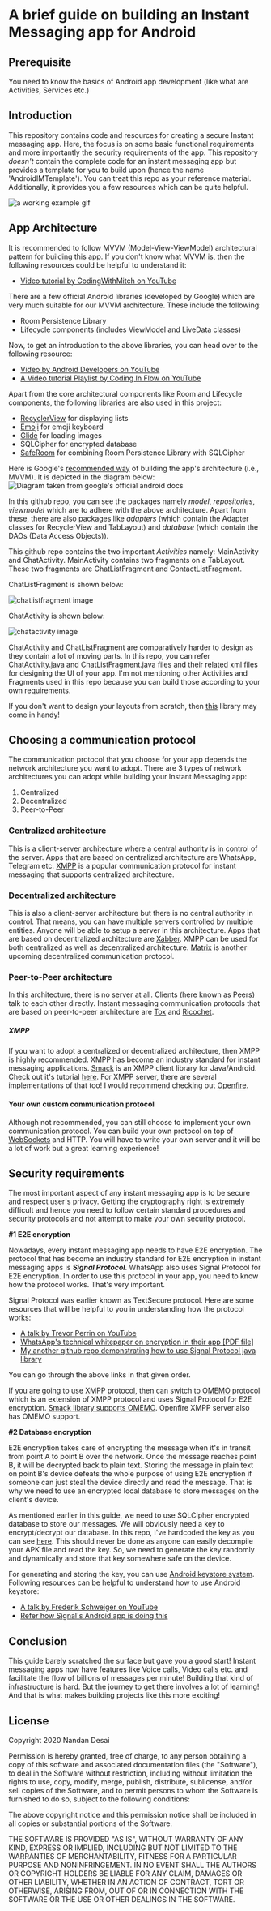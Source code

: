 
# A brief guide on building an Instant Messaging app for Android

## Prerequisite
You need to know the basics of Android app development (like what are Activities, Services etc.)

## Introduction

This repository contains code and resources for creating a secure Instant messaging app. Here, the focus is on some basic functional requirements and more importantly the security requirements of the app. This repository *doesn't* contain the complete code for an instant messaging app but provides a template for you to build upon (hence the name 'AndroidIMTemplate'). You can treat this repo as your reference material. Additionally, it provides you a few resources which can be quite helpful.

![a working example gif](https://raw.githubusercontent.com/NandanDesai/res/master/androidIMTemplate_working.gif)

## App Architecture
It is recommended to follow MVVM (Model-View-ViewModel) architectural pattern for building this app. If you don't know what MVVM is, then the following resources could be helpful to understand it:

 - [Video tutorial by CodingWithMitch on YouTube](https://www.youtube.com/watch?v=ijXjCtCXcN4)

There are a few official Android libraries (developed by Google) which are very much suitable for our MVVM architecture. These include the following:

 - Room Persistence Library
 - Lifecycle components (includes ViewModel and LiveData classes)

Now, to get an introduction to the above libraries, you can head over to the following resource:

 - [Video by Android Developers on YouTube](https://www.youtube.com/watch?v=7p22cSzniBM)
 - [A Video tutorial Playlist by Coding In Flow on YouTube](https://www.youtube.com/watch?v=ARpn-1FPNE4&list=PLrnPJCHvNZuDihTpkRs6SpZhqgBqPU118)

Apart from the core architectural components like Room and Lifecycle components, the following libraries are also used in this project:

 - [RecyclerView](https://developer.android.com/jetpack/androidx/releases/recyclerview) for displaying lists
 - [Emoji](https://github.com/vanniktech/Emoji) for emoji keyboard
 - [Glide](https://github.com/bumptech/glide) for loading images
 - SQLCipher for encrypted database
 - [SafeRoom](https://github.com/commonsguy/cwac-saferoom) for combining Room Persistence Library with SQLCipher

Here is Google's [recommended way](https://developer.android.com/jetpack/docs/guide#recommended-app-arch) of building the app's architecture (i.e., MVVM). It is depicted in the diagram below: 
![Diagram taken from google's official android docs](https://developer.android.com/topic/libraries/architecture/images/final-architecture.png)

In this github repo, you can see the packages namely *model*, *repositories*, *viewmodel* which are to adhere with the above architecture. Apart from these, there are also packages like *adapters* (which contain the Adapter classes for RecyclerView and TabLayout) and *database* (which contain the DAOs (Data Access Objects)).

This github repo contains the two important *Activities* namely:
MainActivity and ChatActivity. MainActivity contains two fragments on a TabLayout. These two fragments are ChatListFragment and ContactListFragment.

ChatListFragment is shown below:

![chatlistfragment image](https://raw.githubusercontent.com/NandanDesai/res/master/chatlistactivity.png) 

ChatActivity is shown below:

![chatactivity image](https://raw.githubusercontent.com/NandanDesai/res/master/chatactivity.png)

ChatActivity and ChatListFragment are comparatively harder to design as they contain a lot of moving parts. In this repo, you can refer ChatActivity.java and ChatListFragment.java files and their related xml files for designing the UI of your app. I'm not mentioning other Activities and Fragments used in this repo because you can build those according to your own requirements. 

If you don't want to design your layouts from scratch, then [this](https://github.com/jpush/aurora-imui) library may come in handy!

## Choosing a communication protocol
The communication protocol that you choose for your app depends the network architecture you want to adopt. There are 3 types of network architectures you can adopt while building your Instant Messaging app:

 1. Centralized
 2. Decentralized
 3. Peer-to-Peer


### Centralized architecture
This is a client-server architecture where a central authority is in control of the server. Apps that are based on centralized architecture are WhatsApp, Telegram etc. [XMPP](https://xmpp.org/about/) is a popular communication protocol for instant messaging that supports centralized architecture.

### Decentralized architecture
This is also a client-server architecture but there is no central authority in control. That means, you can have multiple servers controlled by multiple entities. Anyone will be able to setup a server in this architecture. Apps that are based on decentralized architecture are [Xabber](https://www.xabber.com/). 
XMPP can be used for both centralized as well as decentralized architecture. [Matrix](https://www.matrix.org/) is another upcoming decentralized communication protocol.

### Peer-to-Peer architecture
In this architecture, there is no server at all. Clients (here known as Peers) talk to each other directly. Instant messaging communication protocols that are based on peer-to-peer architecture are [Tox](https://tox.chat/) and [Ricochet](https://ricochet.im/).

##### XMPP
If you want to adopt a centralized or decentralized architecture, then XMPP is highly recommended. XMPP has become an industry standard for instant messaging applications. [Smack](https://github.com/igniterealtime/Smack) is an XMPP client library for Java/Android. Check out it's tutorial [here](https://www.baeldung.com/xmpp-smack-chat-client). For XMPP server, there are several implementations of that too! I would recommend checking out [Openfire](https://www.igniterealtime.org/projects/openfire/).

#### Your own custom communication protocol
Although not recommended, you can still choose to implement your own communication protocol. You can build your own protocol on top of [WebSockets](https://blog.teamtreehouse.com/an-introduction-to-websockets) and HTTP. You will have to write your own server and it will be a lot of work but a great learning experience!

## Security requirements

The most important aspect of any instant messaging app is to be secure and respect user's privacy. Getting the cryptography right is extremely difficult and hence you need to follow certain standard procedures and security protocols and not attempt to make your own security protocol.

**#1 E2E encryption**

Nowadays, every instant messaging app needs to have E2E encryption. The protocol that has become an industry standard for E2E encryption in instant messaging apps is ***Signal Protocol***. WhatsApp also uses Signal Protocol for E2E encryption. In order to use this protocol in your app, you need to know how the protocol works. That's very important. 

Signal Protocol was earlier known as TextSecure protocol. Here are some resources that will be helpful to you in understanding how the protocol works:

 - [A talk by Trevor Perrin on YouTube](https://www.youtube.com/watch?v=7WnwSovjYMs)
 - [WhatsApp's technical whitepaper on encryption in their app \[PDF file\]](https://scontent.whatsapp.net/v/t61/68135620_760356657751682_6212997528851833559_n.pdf/WhatsApp-Security-Whitepaper.pdf?_nc_ohc=R4GTDoDjej4AX_kHCH8&_nc_ht=scontent.whatsapp.net&oh=41a89dbef489984653d26b9f1f4ca966&oe=5E2B56A5)
 - [My another github repo demonstrating how to use Signal Protocol java library](https://github.com/NandanDesai/DemoSignal)

You can go through the above links in that given order. 

If you are going to use XMPP protocol, then can switch to [OMEMO](https://en.wikipedia.org/wiki/OMEMO) protocol which is an extension of XMPP protocol and uses Signal Protocol for E2E encryption. [Smack library supports OMEMO](https://github.com/igniterealtime/Smack/blob/master/documentation/extensions/omemo.md).  Openfire XMPP server also has OMEMO support.

**#2 Database encryption**

E2E encryption takes care of encrypting the message when it's in transit from point A to point B over the network. Once the message reaches point B, it will be decrypted back to plain text. Storing the message in plain text on point B's device defeats the whole purpose of using E2E encryption if someone can just steal the device directly and read the message. That is why we need to use an encrypted local database to store messages on the client's device. 

As mentioned earlier in this guide, we need to use SQLCipher encrypted database to store our messages. We will obviously need a key to encrypt/decrypt our database. In this repo, I've hardcoded the key as you can see [here](https://github.com/NandanDesai/AndroidIMTemplate/blob/1e2a7f7ed9b21de453142182a4d32c31842c93b2/app/src/main/java/io/github/nandandesai/android_im_template/database/AndroidIMTemplateDatabase.java#L33). This should never be done as anyone can easily decompile your APK file and read the key. So, we need to generate the key randomly and dynamically and store that key somewhere safe on the device.

For generating and storing the key, you can use [Android keystore system](https://developer.android.com/training/articles/keystore). Following resources can be helpful to understand how to use Android keystore:

 - [A talk by Frederik Schweiger on YouTube](https://www.youtube.com/watch?v=UIyfKBf-ais)
 - [Refer how Signal's Android app is doing this](https://github.com/signalapp/Signal-Android/blob/master/app/src/main/java/org/thoughtcrime/securesms/crypto/KeyStoreHelper.java)

## Conclusion
This guide barely scratched the surface but gave you a good start! Instant messaging apps now have features like Voice calls, Video calls etc. and facilitate the flow of billions of messages per minute! Building that kind of infrastructure is hard. But the journey to get there involves a lot of learning! And that is what makes building projects like this more exciting!

## License
Copyright 2020 Nandan Desai

Permission is hereby granted, free of charge, to any person obtaining a copy of this software and associated documentation files (the "Software"), to deal in the Software without restriction, including without limitation the rights to use, copy, modify, merge, publish, distribute, sublicense, and/or sell copies of the Software, and to permit persons to whom the Software is furnished to do so, subject to the following conditions:

The above copyright notice and this permission notice shall be included in all copies or substantial portions of the Software.

THE SOFTWARE IS PROVIDED "AS IS", WITHOUT WARRANTY OF ANY KIND, EXPRESS OR IMPLIED, INCLUDING BUT NOT LIMITED TO THE WARRANTIES OF MERCHANTABILITY, FITNESS FOR A PARTICULAR PURPOSE AND NONINFRINGEMENT. IN NO EVENT SHALL THE AUTHORS OR COPYRIGHT HOLDERS BE LIABLE FOR ANY CLAIM, DAMAGES OR OTHER LIABILITY, WHETHER IN AN ACTION OF CONTRACT, TORT OR OTHERWISE, ARISING FROM, OUT OF OR IN CONNECTION WITH THE SOFTWARE OR THE USE OR OTHER DEALINGS IN THE SOFTWARE.
